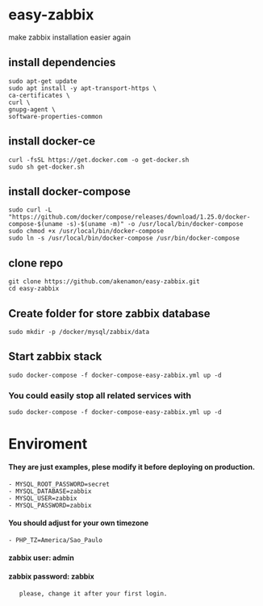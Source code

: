# easy-zabbix
make zabbix installation easier again 

## install dependencies
    sudo apt-get update
    sudo apt install -y apt-transport-https \
    ca-certificates \
    curl \
    gnupg-agent \
    software-properties-common

## install docker-ce
    curl -fsSL https://get.docker.com -o get-docker.sh
    sudo sh get-docker.sh
    
## install docker-compose
    sudo curl -L "https://github.com/docker/compose/releases/download/1.25.0/docker-compose-$(uname -s)-$(uname -m)" -o /usr/local/bin/docker-compose
    sudo chmod +x /usr/local/bin/docker-compose
    sudo ln -s /usr/local/bin/docker-compose /usr/bin/docker-compose

## clone repo
    git clone https://github.com/akenamon/easy-zabbix.git
    cd easy-zabbix
    
## Create folder for store zabbix database 
    sudo mkdir -p /docker/mysql/zabbix/data
  
## Start zabbix stack
    sudo docker-compose -f docker-compose-easy-zabbix.yml up -d 
 
 ### You could easily stop all related services with
    sudo docker-compose -f docker-compose-easy-zabbix.yml up -d 
     
 
 # Enviroment 
 #### They are just examples, plese modify it before deploying on production.
    - MYSQL_ROOT_PASSWORD=secret
    - MYSQL_DATABASE=zabbix
    - MYSQL_USER=zabbix
    - MYSQL_PASSWORD=zabbix

 #### You should adjust for your own timezone
    - PHP_TZ=America/Sao_Paulo
    
 #### zabbix user: admin
 #### zabbix password: zabbix
       please, change it after your first login.

    


